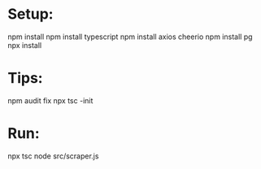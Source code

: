# Setup:
npm install
npm install typescript
npm install axios cheerio
npm install pg
npx install

# Tips:
npm audit fix
npx tsc -init

# Run:
npx tsc
node src/scraper.js